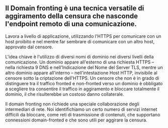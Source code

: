 ## Il Domain fronting è una tecnica versatile di aggiramento della censura che nasconde l'endpoint remoto di una comunicazione.
Lavora a livello di applicazione, utilizzando l'HTTPS per comunicare con un host proibito e nel mentre far sembrare di comunicare con un altro host, approvato dal censore.

L'idea chiave è l'utilizzo di diversi nomi di dominio nei diversi livelli della comunicazione. Un dominio appare all'esterno di una richiesta HTTPS – nella richiesta 9 DNS e nell'Indicazione del Nome del Server TLS, mentre un altro dominio appare all'interno – nell'intestazione Host HTTP, invisibile al censore sotto la criptazione dell'HTTPS. Un censore che non è in grado di distinguere tra il traffico fronted e non-fronted verso un dominio è obbligato a scegliere tra consentire il traffico in aggiramento e bloccare totalmente il dominio, il che risulterebbe un costoso danno collaterale.

Il domain fronting non richiede una speciale collaborazione degli intermediari di rete. Noi identifichiamo un certo numero di servizi internet difficili da bloccare, come reti di trasmissione di contenuti, che supportano connessioni domain-fronted e che sono utili per aggirare la censura.

